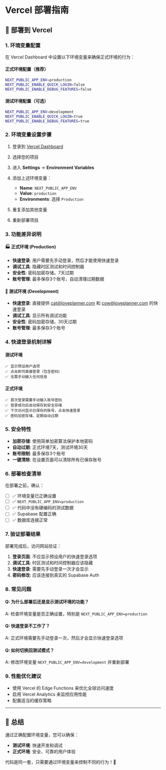 # Vercel 部署指南

## 🚀 部署到 Vercel

### 1. 环境变量配置

在 Vercel Dashboard 中设置以下环境变量来确保正式环境的行为：

#### 正式环境配置（推荐）
```bash
NEXT_PUBLIC_APP_ENV=production
NEXT_PUBLIC_ENABLE_QUICK_LOGIN=false
NEXT_PUBLIC_ENABLE_DEBUG_FEATURES=false
```

#### 测试环境配置（可选）
```bash
NEXT_PUBLIC_APP_ENV=development
NEXT_PUBLIC_ENABLE_QUICK_LOGIN=true
NEXT_PUBLIC_ENABLE_DEBUG_FEATURES=true
```

### 2. 环境变量设置步骤

1. 登录到 [Vercel Dashboard](https://vercel.com/dashboard)
2. 选择您的项目
3. 进入 **Settings** → **Environment Variables**
4. 添加上述环境变量：
   - **Name**: `NEXT_PUBLIC_APP_ENV`
   - **Value**: `production`
   - **Environments**: 选择 `Production`
   
5. 重复添加其他变量
6. 重新部署项目

### 3. 功能差异说明

#### 🏭 **正式环境 (Production)**
- **快速登录**: 用户需要先手动登录，然后才能使用快速登录
- **调试工具**: 隐藏时区测试和时间控制器
- **安全性**: 密码加密存储，7天过期
- **账号管理**: 最多保存3个账号，自动清理过期数据

#### 🧪 **测试环境 (Development)**
- **快速登录**: 直接提供 cat@loveplanner.com 和 cow@loveplanner.com 的快速登录
- **调试工具**: 显示所有调试功能
- **安全性**: 密码加密存储，30天过期
- **账号管理**: 最多保存3个账号

### 4. 快速登录机制详解

#### 测试环境
```
✅ 显示预设用户选项
✅ 点击即可直接登录（包含密码）
✅ 无需手动输入任何信息
```

#### 正式环境
```
✅ 首次登录需要手动输入账号密码
✅ 登录成功后自动保存到安全存储
✅ 下次访问显示已保存的账号，点击快速登录
✅ 密码加密存储，定期自动过期
```

### 5. 安全特性

- **加密存储**: 使用简单加密算法保护本地密码
- **自动过期**: 正式环境7天，测试环境30天
- **账号限制**: 最多保存3个账号
- **一键清除**: 在设置页面可以清除所有已保存账号

### 6. 部署检查清单

在部署之前，确认：

- [ ] ✅ 环境变量已正确设置
- [ ] ✅ `NEXT_PUBLIC_APP_ENV=production`
- [ ] ✅ 代码中没有硬编码的测试数据
- [ ] ✅ Supabase 配置正确
- [ ] ✅ 数据库连接正常

### 7. 验证部署结果

部署完成后，访问网站验证：

1. **登录页面**: 不应显示预设用户的快速登录选项
2. **调试工具**: 时区测试和时间控制器应该隐藏
3. **快速登录**: 需要先手动登录一次才会显示
4. **密码修改**: 应该连接到真实的 Supabase Auth

### 8. 常见问题

#### Q: 为什么部署后还是显示测试环境的功能？
A: 检查环境变量是否正确设置，特别是 `NEXT_PUBLIC_APP_ENV=production`

#### Q: 快速登录不工作了？
A: 正式环境需要先手动登录一次，然后才会显示快速登录选项

#### Q: 如何切换回测试模式？
A: 修改环境变量 `NEXT_PUBLIC_APP_ENV=development` 并重新部署

### 9. 性能优化建议

- 使用 Vercel 的 Edge Functions 来优化全球访问速度
- 启用 Vercel Analytics 来监控应用性能
- 配置适当的缓存策略

---

## 🎯 总结

通过正确配置环境变量，您可以确保：
- **测试环境**: 快速开发和调试
- **正式环境**: 安全、可靠的用户体验

代码是同一套，只需要通过环境变量来控制不同的行为！🚀

